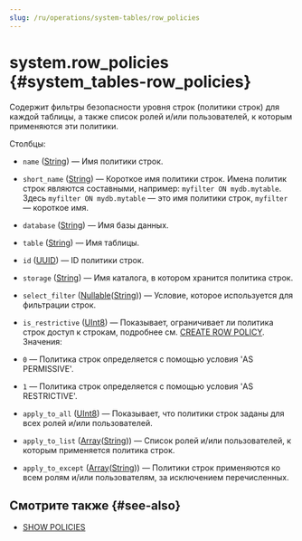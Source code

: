 ```yaml
---
slug: /ru/operations/system-tables/row_policies
---
```

# system.row_policies {#system_tables-row_policies}

Содержит фильтры безопасности уровня строк (политики строк) для каждой таблицы, а также список ролей и/или пользователей, к которым применяются эти политики.

Столбцы:
-    `name` ([String](../../sql-reference/data-types/string.md)) — Имя политики строк.

-    `short_name` ([String](../../sql-reference/data-types/string.md)) — Короткое имя политики строк. Имена политик строк являются составными, например: `myfilter ON mydb.mytable`. Здесь `myfilter ON mydb.mytable` — это имя политики строк, `myfilter` — короткое имя.

-    `database` ([String](../../sql-reference/data-types/string.md)) — Имя базы данных.

-    `table` ([String](../../sql-reference/data-types/string.md)) — Имя таблицы.

-    `id` ([UUID](../../sql-reference/data-types/uuid.md)) — ID политики строк.

-    `storage` ([String](../../sql-reference/data-types/string.md)) — Имя каталога, в котором хранится политика строк.

-    `select_filter` ([Nullable](../../sql-reference/data-types/nullable.md)([String](../../sql-reference/data-types/string.md))) — Условие, которое используется для фильтрации строк.

-    `is_restrictive` ([UInt8](/sql-reference/data-types/int-uint#integer-ranges)) — Показывает, ограничивает ли политика строк доступ к строкам, подробнее см. [CREATE ROW POLICY](/sql-reference/statements/create/row-policy). Значения:
- `0` — Политика строк определяется с помощью условия 'AS PERMISSIVE'.
- `1` — Политика строк определяется с помощью условия 'AS RESTRICTIVE'.

-    `apply_to_all` ([UInt8](/sql-reference/data-types/int-uint#integer-ranges)) — Показывает, что политики строк заданы для всех ролей и/или пользователей.

-    `apply_to_list` ([Array](../../sql-reference/data-types/array.md)([String](../../sql-reference/data-types/string.md))) — Список ролей и/или пользователей, к которым применяется политика строк.

-    `apply_to_except` ([Array](../../sql-reference/data-types/array.md)([String](../../sql-reference/data-types/string.md))) — Политики строк применяются ко всем ролям и/или пользователям, за исключением перечисленных.

## Смотрите также {#see-also}

-   [SHOW POLICIES](../../sql-reference/statements/show.md#show-policies-statement)
